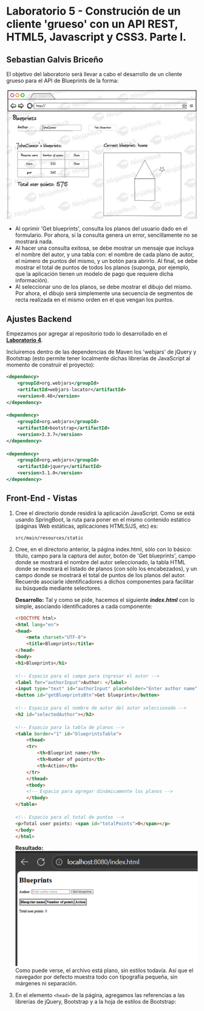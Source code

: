 # Laboratorio 5 - Construción de un cliente 'grueso' con un API REST, HTML5, Javascript y CSS3. Parte I.
## Sebastian Galvis Briceño
El objetivo del laboratorio será llevar a cabo el desarrollo de un cliente grueso para el API de Blueprints de la forma:

![mock.png](img%2Fmock.png)
* Al oprimir 'Get blueprints', consulta los planos del usuario dado en el formulario. Por ahora, si la consulta genera un error, sencillamente no se mostrará nada.
* Al hacer una consulta exitosa, se debe mostrar un mensaje que incluya el nombre del autor, y una tabla con: el nombre de cada plano de autor, el número de puntos del mismo, y un botón para abrirlo. Al final, se debe mostrar el total de puntos de todos los planos (suponga, por ejemplo, que la aplicación tienen un modelo de pago que requiere dicha información).
* Al seleccionar uno de los planos, se debe mostrar el dibujo del mismo. Por ahora, el dibujo será simplemente una secuencia de segmentos de recta realizada en el mismo orden en el que vengan los puntos.

## Ajustes Backend
Empezamos por agregar al repositorio todo lo desarrollado en el **[Laboratorio 4](https://github.com/sebRedi/ARSWLAB04)**.

Incluiremos dentro de las dependencias de Maven los 'webjars' de jQuery y Bootstrap (esto permite tener localmente dichas librerías de JavaScript al momento de construír el proyecto):

``` xml
<dependency>
    <groupId>org.webjars</groupId>
    <artifactId>webjars-locator</artifactId>
    <version>0.46</version>
</dependency>

<dependency>
    <groupId>org.webjars</groupId>
    <artifactId>bootstrap</artifactId>
    <version>3.3.7</version>
</dependency>

<dependency>
    <groupId>org.webjars</groupId>
    <artifactId>jquery</artifactId>
    <version>3.1.0</version>
</dependency>                
```

## Front-End - Vistas

1. Cree el directorio donde residirá la aplicación JavaScript. Como se está usando SpringBoot, la ruta para poner en el mismo contenido estático (páginas Web estáticas, aplicaciones HTML5/JS, etc) es:
    ```
    src/main/resources/static
    ```

2. Cree, en el directorio anterior, la página index.html, sólo con lo básico: título, campo para la captura del autor, botón de 'Get blueprints', campo donde se mostrará el nombre del autor seleccionado, la tabla HTML donde se mostrará el listado de planos (con sólo los encabezados), y un campo donde se mostrará el total de puntos de los planos del autor. Recuerde asociarle identificadores a dichos componentes para facilitar su búsqueda mediante selectores.

   **Desarrollo:** Tal y como se pide, hacemos el siguiente ***index.html*** con lo simple, asociando identificadores a cada componente:
   ``` html
   <!DOCTYPE html>
   <html lang="en">
   <head>
       <meta charset="UTF-8">
       <title>Blueprints</title>
   </head>
   <body>
   <h1>Blueprints</h1>
   
   <!-- Espacio para el campo para ingresar el autor -->
   <label for="authorInput">Author: </label>
   <input type="text" id="authorInput" placeholder="Enter author name">
   <button id="getBlueprintsBtn">Get blueprints</button>
   
   <!-- Espacio para el nombre de autor del autor seleccionado -->
   <h2 id="selectedAuthor"></h2>
   
   <!-- Espacio para la tabla de planos -->
   <table border="1" id="blueprintsTable">
       <thead>
       <tr>
           <th>Blueprint name</th>
           <th>Number of points</th>
           <th>Action</th>
       </tr>
       </thead>
       <tbody>
       <!-- Espacio para agregar dinámicamente los planos -->
       </tbody>
   </table>
   
   <!-- Espacio para el total de puntos -->
   <p>Total user points: <span id="totalPoints">0</span></p>
   </body>
   </html>
   ```
   **Resultado:**
   ![img.png](img/index1.png)
   Como puede verse, el archivo está plano, sin estilos todavía. Así que el navegador por defecto muestra todo con tipografía pequeña, sin márgenes ni separación.


3. En el elemento `<head>` de la página, agregamos las referencias a las librerías de jQuery, Bootstrap y a la hoja de estilos de Bootstrap:
